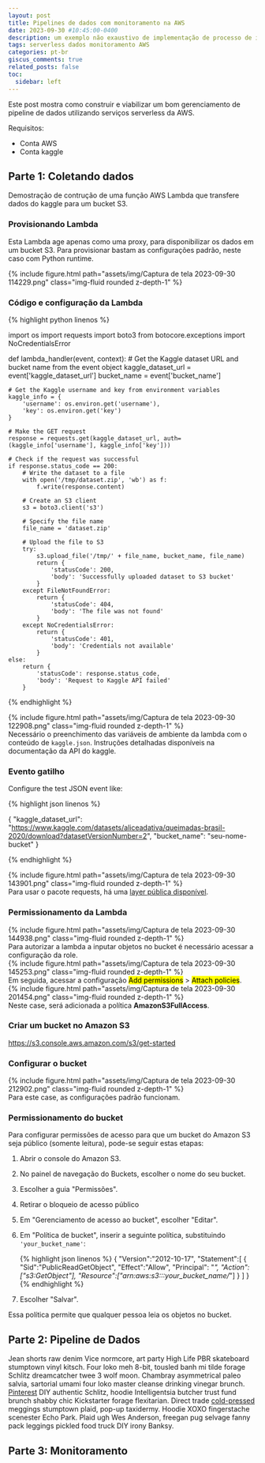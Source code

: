 ```yaml
---
layout: post
title: Pipelines de dados com monitoramento na AWS 
date: 2023-09-30 #10:45:00-0400
description: um exemplo não exaustivo de implementação de processo de ingestão de dados
tags: serverless dados monitoramento AWS
categories: pt-br
giscus_comments: true
related_posts: false
toc:
  sidebar: left
---
```

Este post mostra como construir e viabilizar um bom gerenciamento de pipeline de dados utilizando serviços serverless da AWS.

Requisitos:

- Conta AWS
- Conta kaggle

## Parte 1: Coletando dados

Demostração de contrução de uma função AWS Lambda que transfere dados do kaggle para um bucket S3.

### Provisionando Lambda

Esta Lambda age apenas como uma proxy, para disponibilizar os dados em um bucket S3. Para provisionar bastam as configurações padrão, neste caso com Python runtime.

<div class="row mt-3">
    <div class="col-sm mt-3 mt-md-0">
        {% include figure.html path="assets/img/Captura de tela 2023-09-30 114229.png" class="img-fluid rounded z-depth-1" %}
    </div>
</div>

### Código e configuração da Lambda

{% highlight python linenos %}

import os
import requests
import boto3
from botocore.exceptions import NoCredentialsError

def lambda_handler(event, context):
    # Get the Kaggle dataset URL and bucket name from the event object
    kaggle_dataset_url = event['kaggle_dataset_url']
    bucket_name = event['bucket_name']

    # Get the Kaggle username and key from environment variables
    kaggle_info = {
        'username': os.environ.get('username'),
        'key': os.environ.get('key')
    }

    # Make the GET request
    response = requests.get(kaggle_dataset_url, auth=(kaggle_info['username'], kaggle_info['key']))

    # Check if the request was successful
    if response.status_code == 200:
        # Write the dataset to a file
        with open('/tmp/dataset.zip', 'wb') as f:
            f.write(response.content)
        
        # Create an S3 client
        s3 = boto3.client('s3')

        # Specify the file name
        file_name = 'dataset.zip'

        # Upload the file to S3
        try:
            s3.upload_file('/tmp/' + file_name, bucket_name, file_name)
            return {
                'statusCode': 200,
                'body': 'Successfully uploaded dataset to S3 bucket'
            }
        except FileNotFoundError:
            return {
                'statusCode': 404,
                'body': 'The file was not found'
            }
        except NoCredentialsError:
            return {
                'statusCode': 401,
                'body': 'Credentials not available'
            }
    else:
        return {
            'statusCode': response.status_code,
            'body': 'Request to Kaggle API failed'
        }

{% endhighlight %}

<div class="row mt-3">
    <div class="col-sm mt-3 mt-md-0">
        {% include figure.html path="assets/img/Captura de tela 2023-09-30 122908.png" class="img-fluid rounded z-depth-1" %}
    </div>
</div>
<div class="caption">
    Necessário o preenchimento das variáveis de ambiente da lambda com o conteúdo de <code>kaggle.json</code>. Instruções detalhadas disponíveis na documentação da API do kaggle.
</div>

### Evento gatilho

Configure the test JSON event like:

{% highlight json linenos %}

{
  "kaggle_dataset_url": "<https://www.kaggle.com/datasets/aliceadativa/queimadas-brasil-2020/download?datasetVersionNumber=2>",
  "bucket_name": "seu-nome-bucket"
}

{% endhighlight %}

<div class="row mt-3">
    <div class="col-sm mt-3 mt-md-0">
        {% include figure.html path="assets/img/Captura de tela 2023-09-30 143901.png" class="img-fluid rounded z-depth-1" %}
    </div>
</div>
<div class="caption">
    Para usar o pacote requests, há uma <a href="https://github.com/keithrozario/Klayers/tree/master">layer pública disponível</a>.
</div>

### Permissionamento da Lambda

<div class="row mt-3">
    <div class="col-sm mt-3 mt-md-0">
        {% include figure.html path="assets/img/Captura de tela 2023-09-30 144938.png" class="img-fluid rounded z-depth-1" %}
    </div>
</div>
<div class="caption">
    Para autorizar a lambda a inputar objetos no bucket é necessário acessar a configuração da role.
</div>

<div class="row mt-3">
    <div class="col-sm mt-3 mt-md-0">
        {% include figure.html path="assets/img/Captura de tela 2023-09-30 145253.png" class="img-fluid rounded z-depth-1" %}
    </div>
</div>
<div class="caption">
    Em seguida, acessar a configuração <mark>Add permissions</mark> > <mark>Attach policies</mark>.
</div>

<div class="row mt-3">
    <div class="col-sm mt-3 mt-md-0">
        {% include figure.html path="assets/img/Captura de tela 2023-09-30 201454.png" class="img-fluid rounded z-depth-1" %}
    </div>
</div>
<div class="caption">
    Neste case, será adicionada a política <b>AmazonS3FullAccess</b>.
</div>

### Criar um bucket no Amazon S3

<https://s3.console.aws.amazon.com/s3/get-started>

### Configurar o bucket

<div class="row mt-3">
    <div class="col-sm mt-3 mt-md-0">
        {% include figure.html path="assets/img/Captura de tela 2023-09-30 212902.png" class="img-fluid rounded z-depth-1" %}
    </div>
</div>
<div class="caption">
    Para este case, as configurações padrão funcionam.
</div>

### Permissionamento do bucket

Para configurar permissões de acesso para que um bucket do Amazon S3 seja público (somente leitura), pode-se seguir estas etapas:

1. Abrir o console do Amazon S3.
2. No painel de navegação do Buckets, escolher o nome do seu bucket.
3. Escolher a guia "Permissões".
4. Retirar o bloqueio de acesso público
5. Em "Gerenciamento de acesso ao bucket", escolher "Editar".
6. Em "Política de bucket", inserir a seguinte política, substituindo `'your_bucket_name'`:

    {% highlight json linenos %}
    {
      "Version":"2012-10-17",
      "Statement":[
        {
          "Sid":"PublicReadGetObject",
          "Effect":"Allow",
          "Principal": "*",
          "Action":["s3:GetObject"],
          "Resource":["arn:aws:s3:::your_bucket_name/*"]
        }
      ]
    }
    {% endhighlight %}

7. Escolher "Salvar".

Essa política permite que qualquer pessoa leia os objetos no bucket.

## Parte 2: Pipeline de Dados

Jean shorts raw denim Vice normcore, art party High Life PBR skateboard stumptown vinyl kitsch. Four loko meh 8-bit, tousled banh mi tilde forage Schlitz dreamcatcher twee 3 wolf moon. Chambray asymmetrical paleo salvia, sartorial umami four loko master cleanse drinking vinegar brunch. <a href="https://www.pinterest.com">Pinterest</a> DIY authentic Schlitz, hoodie Intelligentsia butcher trust fund brunch shabby chic Kickstarter forage flexitarian. Direct trade <a href="https://en.wikipedia.org/wiki/Cold-pressed_juice">cold-pressed</a> meggings stumptown plaid, pop-up taxidermy. Hoodie XOXO fingerstache scenester Echo Park. Plaid ugh Wes Anderson, freegan pug selvage fanny pack leggings pickled food truck DIY irony Banksy.

## Parte 3: Monitoramento
